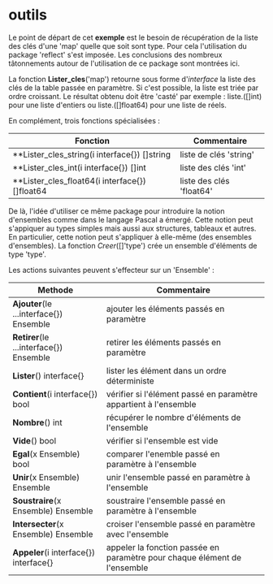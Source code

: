 # outils

Le point de départ de cet **exemple** est le besoin de récupération de la liste des clés d'une 'map' quelle que soit sont type.
Pour cela l'utilisation du package 'reflect' s'est imposée.
Les conclusions des nombreux tâtonnements autour de l'utilisation de ce package sont montrées ici.


La fonction **Lister_cles**('map') retourne sous forme d'*interface* la liste des clés de la table passée en paramètre.
Si c'est possible, la liste est triée par ordre croissant.
Le résultat obtenu doit être 'casté' par exemple : liste.([]int) pour une liste d'entiers ou liste.([]float64) pour une liste de réels.

En complément, trois fonctions spécialisées :

**Fonction** | Commentaire
------------ | -----------
**Lister_cles_string(i interface{}) []string | liste de clés 'string'
**Lister_cles_int(i interface{}) []int | liste des clés 'int'
**Lister_cles_float64(i interface{}) []float64 | liste des clés 'float64'



De là, l'idée d'utiliser ce même package pour introduire la notion d'ensembles comme dans le langage Pascal a émergé.
Cette notion peut s'appiquer au types simples mais aussi aux structures, tableaux et autres.
En particulier, cette notion peut s'appliquer à elle-même (des ensembles d'ensembles).
La fonction *Creer*([]'type') crée un ensemble d'éléments de type 'type'.

Les actions suivantes peuvent s'effecteur sur un 'Ensemble' :

**Methode** | Commentaire
----------- | -----------
**Ajouter**(le ...interface{}) Ensemble | ajouter les éléments passés en paramètre
**Retirer**(le ...interface{}) Ensemble | retirer les éléments passés en paramètre
**Lister**() interface{} | lister les élément dans un ordre déterministe
**Contient**(i interface{}) bool | vérifier si l'élément passé en paramètre appartient à l'ensemble
**Nombre**() int | récupérer le nombre d'éléments de l'ensemble
**Vide**() bool | vérifier si l'ensemble est vide
**Egal**(x Ensemble) bool | comparer l'enemble passé en paramètre à l'ensemble
**Unir**(x Ensemble) Ensemble | unir l'ensemble passé en paramètre à l'ensemble
**Soustraire**(x Ensemble) Ensemble | soustraire l'ensemble passé en paramètre à l'ensemble
**Intersecter**(x Ensemble) Ensemble | croiser l'ensemble passé en paramètre avec l'ensemble
**Appeler**(i interface{}) interface{} | appeler la fonction passée en paramètre pour chaque élément de l'ensemble

